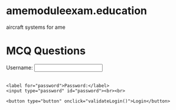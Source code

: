 # amemoduleexam.education
aircraft systems for ame
<!DOCTYPE html>
<html>
<head>
  <title>aircraft systems for ame</title>
  <script>
    // Function to validate login credentials
    function validateLogin() {
      var username = document.getElementById('username').value;
      var password = document.getElementById('password').value;

      if (username === 'aviolegis01' && password === '0101') {
        // Display the MCQ questions
        document.getElementById('loginContainer').style.display = 'none';
        document.getElementById('mcqContainer').style.display = 'block';
      } else {
        alert('Invalid login credentials. Please try again.');
      }
    }

    // Array of correct answers
    var correctAnswers = {
      q11: 'b',
      q12: 'a',
      q13: 'a'
    };

    // Function to calculate the total number of correct answers
    function calculateScore() {
      var score = 0;
      var questions = Object.keys(correctAnswers);

      // Loop through the questions and check if the selected answer is correct
      for (var i = 0; i < questions.length; i++) {
        var questionNumber = questions[i];
        var selectedAnswer = document.querySelector('input[name="' + questionNumber + '"]:checked').value;

        if (selectedAnswer === correctAnswers[questionNumber]) {
          score++;
        }
      }

      // Display the score
      document.getElementById('score').innerHTML = "Your score: " + score + "/" + questions.length;
    }
  </script>
  <style>
    #mcqContainer {
      display: none;
    }
  </style>
</head>
<body>
  <h1>MCQ Questions</h1>

  <div id="loginContainer">
    <label for="username">Username:</label>
    <input type="text" id="username"><br><br>

    <label for="password">Password:</label>
    <input type="password" id="password"><br><br>

    <button type="button" onclick="validateLogin()">Login</button>
  </div>

  <div id="mcqContainer">
    <form>
      <!-- Question 11 -->
      <h3>11. Which control surfaces are responsible for the directional control of a fixed-wing aircraft?</h3>
      <label>
        <input type="radio" name="q11" value="a"> a) Ailerons, elevators, and flaps
      </label><br>
      <label>
        <input type="radio" name="q11" value="b"> b) Ailerons, elevators, and rudders
      </label><br>
      <label>
        <input type="radio" name="q11" value="c"> c) Ailerons, flaps, and rudders
      </label><br>
      <label>
        <input type="radio" name="q11" value="d"> d) Elevators, flaps, and rudders
      </label><br>
      <br>

      <!-- Question 12 -->
      <h3>12. The primary flight control surfaces include which of the following?</h3>
      <label>
        <input type="radio" name="q12" value="a"> a) Ailerons, elevators, and flaps
      </label><br>
      <label>
        <input type="radio" name="q12" value="b"> b) Ailerons, elevators, and rudders
      </label><br>
      <label>
        <input type="radio" name="q12" value="c"> c) Flaps, elevators, and rudders
      </label><br>
      <label>
        <input type="radio" name="q12" value="d"> d) Ailerons, flaps, and rudders
      </label><br>
      <br>

      <!-- Question 13 -->
      <h3>13. The movement of ailerons causes the aircraft to rotate around which axis?</h3>
      <label>
        <input type="radio" name="q13" value="a"> a) Lateral axis
      </label><br>
      <label>
        <input type="radio" name="q13" value="b"> b) Longitudinal axis
      </label><br>
      <label>
        <input type="radio" name="q13" value="c"> c) Vertical axis
      </label><br>
      <label>
        <input type="radio" name="q13" value="d"> d) Horizontal axis
      </label><br>
      <br>

      <!-- Submit button -->
      <button type="button" onclick="calculateScore()">Submit</button>

      <!-- Score display -->
      <div id="score"></div>
    </form>
  </div>
</body>
</html>
